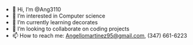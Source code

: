 - 👋 Hi, I’m @Ang3110
- 👀 I’m interested in Computer science
- 🌱 I’m currently learning decorates
- 💞️ I’m looking to collaborate on coding projects
- 📫 How to reach me: Angellomartinez95@gmail.com, (347) 661-6223

<!---
Ang3110/Ang3110 is a ✨ special ✨ repository because its `README.md` (this file) appears on your GitHub profile.
You can click the Preview link to take a look at your changes.
--->
